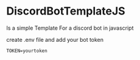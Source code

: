 # DiscordBotTemplateJS

Is a simple Template For a discord bot in javascript

create .env file and add your bot token

```env
TOKEN=yourtoken
```
